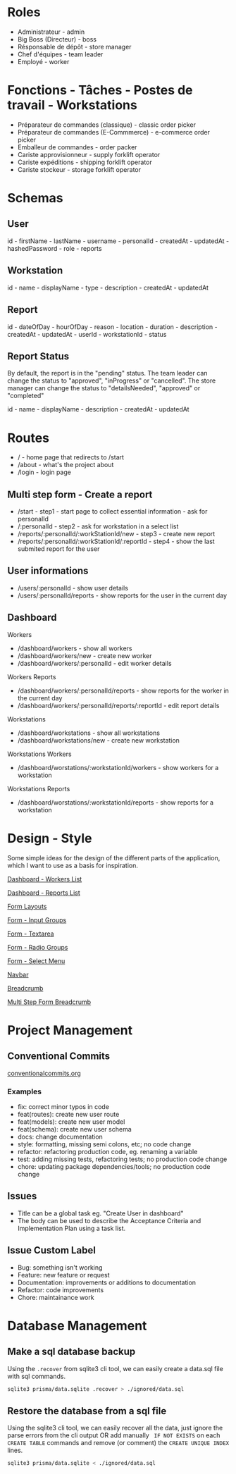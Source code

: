 # Roles

- Administrateur - admin
- Big Boss (Directeur) - boss
- Résponsable de dépôt - store manager
- Chef d'équipes - team leader
- Employé - worker

# Fonctions - Tâches - Postes de travail - Workstations

- Préparateur de commandes (classique) - classic order picker
- Préparateur de commandes (E-Commmerce) - e-commerce order picker
- Emballeur de commandes - order packer
- Cariste approvisionneur - supply forklift operator
- Cariste expéditions - shipping forklift operator
- Cariste stockeur - storage forklift operator

# Schemas

## User

id - firstName - lastName - username - personalId - createdAt - updatedAt - hashedPassword - role -
reports

## Workstation

id - name - displayName - type - description - createdAt - updatedAt

## Report

id - dateOfDay - hourOfDay - reason - location - duration - description - createdAt - updatedAt -
userId - workstationId - status

## Report Status

By default, the report is in the "pending" status. The team leader can change the status to
"approved", "inProgress" or "cancelled". The store manager can change the status to "detailsNeeded",
"approved" or "completed"

id - name - displayName - description - createdAt - updatedAt

# Routes

- / - home page that redirects to /start
- /about - what's the project about
- /login - login page

## Multi step form - Create a report

- /start - step1 - start page to collect essential information - ask for personalId
- /:personalId - step2 - ask for workstation in a select list
- /reports/:personalId/:workStationId/new - step3 - create new report
- /reports/:personalId/:workStationId/:reportId - step4 - show the last submited report for the user

## User informations

- /users/:personalId - show user details
- /users/:personalId/reports - show reports for the user in the current day

## Dashboard

Workers

- /dashboard/workers - show all workers
- /dashboard/workers/new - create new worker
- /dashboard/workers/:personalId - edit worker details

Workers Reports

- /dashboard/workers/:personalId/reports - show reports for the worker in the current day
- /dashboard/workers/:personalId/reports/:reportId - edit report details

Workstations

- /dashboard/workstations - show all workstations
- /dashboard/workstations/new - create new workstation

Workstations Workers

- /dashboard/worstations/:workstationId/workers - show workers for a workstation

Workstations Reports

- /dashboard/worstations/:workstationId/reports - show reports for a workstation

# Design - Style

Some simple ideas for the design of the different parts of the application, which I want to use as a
basis for inspiration.

[Dashboard - Workers List](https://tailwindui.com/components/application-ui/lists/grid-lists#component-08e8555b844010db1f30cbafc8be6222)

[Dashboard - Reports List](https://tailwindui.com/components/application-ui/lists/feeds#component-81e5ec57a92ddcadaa913e7bb68336fe)

[Form Layouts](https://tailwindui.com/components/application-ui/forms/form-layouts#component-dcf2bee8aa4fbef0d4623df5b9718da8)

[Form - Input Groups](https://tailwindui.com/components/application-ui/forms/input-groups#component-7a5297f99a5ed22df80939dd1986de5f)

[Form - Textarea](https://tailwindui.com/components/application-ui/forms/textareas#component-4dfa34096e750fe0cc9a5086286bc441)

[Form - Radio Groups](https://tailwindui.com/components/application-ui/forms/radio-groups#component-f77fa2476964716cd375c934954229ae)

[Form - Select Menu](https://tailwindui.com/components/application-ui/forms/select-menus#component-c549ac2695455cb78d529c3a00293fe0)

[Navbar](https://tailwindui.com/components/application-ui/navigation/navbars#component-d833265bea66e95da3b499411d4d49b3)

[Breadcrumb](https://tailwindui.com/components/application-ui/navigation/breadcrumbs#component-7dc6ffff20237868ddf0e7d21cf17cf1)

[Multi Step Form Breadcrumb](https://tailwindui.com/components/application-ui/navigation/steps#component-ef491b1515ff05e8cc7429f37bc0fae5)

# Project Management

## Conventional Commits

[conventionalcommits.org](https://www.conventionalcommits.org/en/v1.0.0/)

### Examples

- fix: correct minor typos in code
- feat(routes): create new user route
- feat(models): create new user model
- feat(schema): create new user schema
- docs: change documentation
- style: formatting, missing semi colons, etc; no code change
- refactor: refactoring production code, eg. renaming a variable
- test: adding missing tests, refactoring tests; no production code change
- chore: updating package dependencies/tools; no production code change

## Issues

- Title can be a global task eg. "Create User in dashboard"
- The body can be used to describe the Acceptance Criteria and Implementation Plan using a task
  list.

## Issue Custom Label

- Bug: something isn't working
- Feature: new feature or request
- Documentation: improvements or additions to documentation
- Refactor: code improvements
- Chore: maintainance work

# Database Management

## Make a sql database backup

Using the `.recover` from sqlite3 cli tool, we can easily create a data.sql file with sql commands.

```bash
sqlite3 prisma/data.sqlite .recover > ./ignored/data.sql
```

## Restore the database from a sql file

Using the sqlite3 cli tool, we can easily recover all the data, just ignore the parse errors from
the cli output OR add manually ` IF NOT EXISTS` on each `CREATE TABLE` commands and remove (or
comment) the `CREATE UNIQUE INDEX` lines.

```bash
sqlite3 prisma/data.sqlite < ./ignored/data.sql
```

